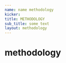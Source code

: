 ```yaml
---
name: name methodology
kicker:
title: METHODOLOGY
sub_title: some text
layout: methodology
---
```


# methodology
